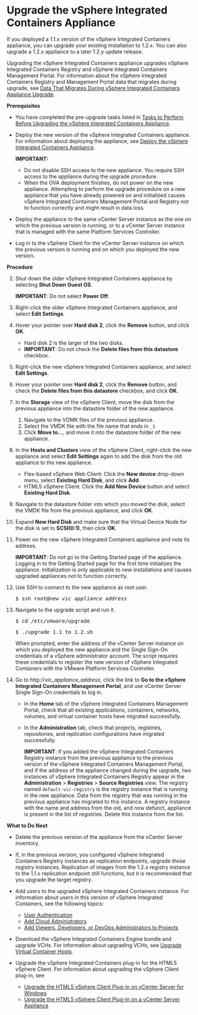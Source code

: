 # Upgrade the vSphere Integrated Containers Appliance

If you deployed a 1.1.x version of the vSphere Integrated Containers appliance, you can upgrade your existing installation to 1.2.x. You can also upgrade a 1.2.x appliance to a later 1.2.y update release.

Upgrading the vSphere Integrated Containers appliance upgrades vSphere Integrated Containers Registry and vSphere Integrated Containers Management Portal. For information about the vSphere Integrated Containers Registry and Management Portal data that migrates during upgrade, see [Data That Migrates During vSphere Integrated Containers Appliance Upgrade](upgrade_data.md).

**Prerequisites**

- You have completed the pre-upgrade tasks listed in [Tasks to Perform Before Upgrading the vSphere Integrated Containers Appliance](pre_upgrade_tasks.md).
- Deploy the new version of the vSphere Integrated Containers appliance. For information about deploying the appliance, see [Deploy the vSphere Integrated Containers Appliance](deploy_vic_appliance.md).

    **IMPORTANT:**
    - Do not disable SSH access to the new appliance. You require SSH access to the appliance during the upgrade procedure.
    -  When the OVA deployment finishes, do not power on the new appliance. Attempting to perform the upgrade procedure on a new appliance that you have already powered on and initialized causes vSphere Integrated Containers Management Portal and Registry not to function correctly and might result in data loss. 

- Deploy the appliance to the same vCenter Server instance as the one on which the previous version is running, or to a vCenter Server instance that is managed with the same Platform Services Controller.
- Log in to the vSphere Client for the vCenter Server instance on which the previous version is running and on which you deployed the new version.

**Procedure**

2. Shut down the older vSphere Integrated Containers appliance by selecting **Shut Down Guest OS**.

     **IMPORTANT**: Do not select **Power Off**.
4. Right-click the older vSphere Integrated Containers appliance, and select **Edit Settings**.
5. Hover your pointer over **Hard disk 2**, click the **Remove** button, and click **OK**.

     - Hard disk 2 is the larger of the two disks.
     - **IMPORTANT**: Do not check the **Delete files from this datastore** checkbox.

5. Right-click the new vSphere Integrated Containers appliance, and select **Edit Settings**.
5. Hover your pointer over **Hard disk 2**, click the **Remove** button, and check the **Delete files from this datastore** checkbox, and click **OK**.
6. In the **Storage** view of the vSphere Client, move the disk from the previous appliance into the datastore folder of the new appliance.

     1. Navigate to the VDMK files of the previous appliance.
     2. Select the VMDK file with the file name that ends in `_1`
     3. Click **Move to...**, and move it into the datastore folder of the new appliance.
5. In the **Hosts and Clusters** view of the vSphere Client, right-click the new appliance and select **Edit Settings** again to add the disk from the old appliance to the new appliance. 

   - Flex-based vSphere Web Client: Click the **New device** drop-down menu, select **Existing Hard Disk**, and click **Add**.
   - HTML5 vSphere Client: Click the **Add New Device** button and select **Existing Hard Disk**. 
6. Navigate to the datastore folder into which you moved the disk, select the VMDK file from the previous appliance, and click **OK**.
7. Expand **New Hard Disk** and make sure that the Virtual Device Node for the disk is set to **SCSI(0:1)**, then click **OK**.
9. Power on the new vSphere Integrated Containers appliance and note its address.

    **IMPORTANT**: Do not go to the Getting Started page of the appliance. Logging in to the Getting Started page for the first time initializes the appliance. Initialization is only applicable to new installations and causes upgraded appliances not to function correctly. 
10. Use SSH to connect to the new appliance as root user.

    <pre>$ ssh root@<i>new_vic_appliance_address</i></pre>

11. Navigate to the upgrade script and run it. 

    <pre>$ cd /etc/vmware/upgrade</pre>
    <pre>$ ./upgrade_1.1_to_1.2.sh</i></pre>

     When prompted, enter the address of the vCenter Server instance on which you deployed the new appliance and the Single Sign-On credentials of a vSphere administrator account. The script requires these credentials to register the new version of vSphere Integrated Containers with the VMware Platform Services Controller.

11. Go to http://<i>vic_appliance_address</i>, click the link to **Go to the vSphere Integrated Containers Management Portal**, and use vCenter Server Single Sign-On credentials to log in.

     - In the **Home** tab of the vSphere Integrated Containers Management Portal, check that all existing applications, containers, networks, volumes, and virtual container hosts have migrated successfully.
     - In the **Administration** tab, check that projects, registries, repositories, and replication configurations have migrated successfully.
        
        **IMPORTANT**: If you added the vSphere Integrated Containers Registry instance from the previous appliance to the previous version of the vSphere Integrated Containers Management Portal,  and if the address of the appliance changed during the upgrade, two instances of vSphere Integrated Containers Registry appear in the **Administration** > **Registries** > **Source Registries** view. The registry named `default-vic-registry` is the registry instance that is running in the new appliance. Data from the registry that was running in the previous appliance has migrated to this instance. A registry instance with the name and address from the old, and now defunct, appliance is present in the list of registries. Delete this instance from the list.
   


**What to Do Next**

- Delete the previous version of the appliance from the vCenter Server inventory.
- If, in the previous version, you configured vSphere Integrated Containers Registry instances as replication endpoints, upgrade those registry instances. Replication of images from the 1.2.x registry instance to the 1.1.x replication endpoint still functions, but it is recommended that you upgrade the target registry.
- Add users to the upgraded vSphere Integrated Containers instance. For information about users in this version of vSphere Integrated Containers, see the following topics:

  - [User Authentication](../vic_overview/introduction.md#authentication)
  - [Add Cloud Administrators](../vic_cloud_admin/add_cloud_admins.md)
  - [Add Viewers, Developers, or DevOps Administrators to Projects](../vic_cloud_admin/add_users.md)
- Download the vSphere Integrated Containers Engine bundle and upgrade VCHs. For information about upgrading VCHs, see [Upgrade Virtual Container Hosts](upgrade_vch.md).
- Upgrade the vSphere Integrated Containers plug-in for the HTML5 vSphere Client. For information about upgrading the vSphere Client plug-in, see 

   - [Upgrade the HTML5 vSphere Client Plug-In on vCenter Server for Windows](upgrade_h5_plugin_windows.md)
   - [Upgrade the HTML5 vSphere Client Plug-In on a vCenter Server Appliance](upgrade_h5_plugin_vcsa.md)